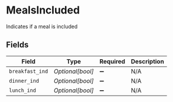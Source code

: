 # MealsIncluded

Indicates if a meal is included


## Fields

| Field              | Type               | Required           | Description        |
| ------------------ | ------------------ | ------------------ | ------------------ |
| `breakfast_ind`    | *Optional[bool]*   | :heavy_minus_sign: | N/A                |
| `dinner_ind`       | *Optional[bool]*   | :heavy_minus_sign: | N/A                |
| `lunch_ind`        | *Optional[bool]*   | :heavy_minus_sign: | N/A                |